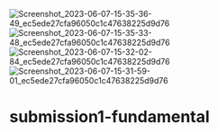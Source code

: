 ![Screenshot_2023-06-07-15-35-36-49_ec5ede27cfa96050c1c47638225d9d76](https://github.com/fadliumrah/submission1-fundamental/assets/84912914/1127a020-fb22-4225-9907-847a3f0633d1)
![Screenshot_2023-06-07-15-35-33-48_ec5ede27cfa96050c1c47638225d9d76](https://github.com/fadliumrah/submission1-fundamental/assets/84912914/2141274c-cd22-4598-8a51-3eaf7bdd92b7)
![Screenshot_2023-06-07-15-32-02-84_ec5ede27cfa96050c1c47638225d9d76](https://github.com/fadliumrah/submission1-fundamental/assets/84912914/c79d0fb4-e4bc-49b0-9df8-ec524978fe16)
![Screenshot_2023-06-07-15-31-59-01_ec5ede27cfa96050c1c47638225d9d76](https://github.com/fadliumrah/submission1-fundamental/assets/84912914/246d5d1c-a816-4fa5-9af3-97d980c434fb)
# submission1-fundamental
